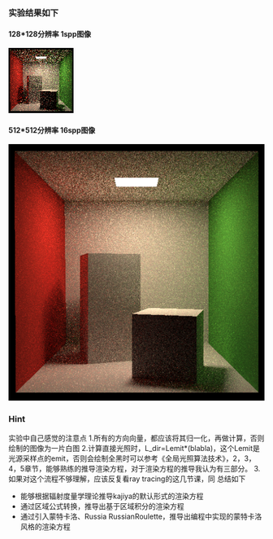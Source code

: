
### 实验结果如下

#### 128*128分辨率 1spp图像
![cornell-box](./result/cornell-box-128.png)

#### 512*512分辨率 16spp图像
![cornell-box](./result/cornell-box-512.png)



### Hint
实验中自己感觉的注意点
1.所有的方向向量，都应该将其归一化，再做计算，否则绘制的图像为一片白图
2.计算直接光照时，L_dir=Lemit*(blabla)，这个Lemit是光源采样点的emit，否则会绘制全黑时可以参考《全局光照算法技术》，2，3，4，5章节，能够熟练的推导渲染方程，对于渲染方程的推导我认为有三部分。
3.如果对这个流程不够理解，应该反复看ray tracing的这几节课，同
总结如下
* 能够根据辐射度量学理论推导kajiya的默认形式的渲染方程
* 通过区域公式转换，推导出基于区域积分的渲染方程
* 通过引入蒙特卡洛、Russia RussianRoulette，推导出编程中实现的蒙特卡洛风格的渲染方程


